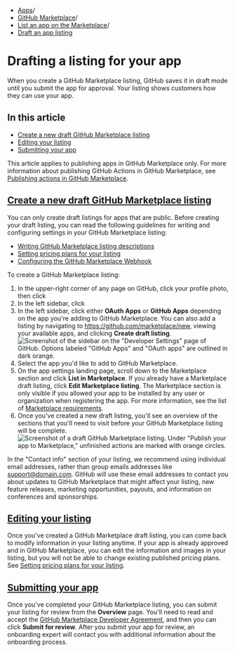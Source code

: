   * [Apps](https://docs.github.com/en/apps "Apps")/
  * [GitHub Marketplace](https://docs.github.com/en/apps/github-marketplace "GitHub Marketplace")/
  * [List an app on the Marketplace](https://docs.github.com/en/apps/github-marketplace/listing-an-app-on-github-marketplace "List an app on the Marketplace")/
  * [Draft an app listing](https://docs.github.com/en/apps/github-marketplace/listing-an-app-on-github-marketplace/drafting-a-listing-for-your-app "Draft an app listing")


# Drafting a listing for your app
When you create a GitHub Marketplace listing, GitHub saves it in draft mode until you submit the app for approval. Your listing shows customers how they can use your app.
## In this article
  * [Create a new draft GitHub Marketplace listing](https://docs.github.com/en/apps/github-marketplace/listing-an-app-on-github-marketplace/drafting-a-listing-for-your-app#create-a-new-draft-github-marketplace-listing)
  * [Editing your listing](https://docs.github.com/en/apps/github-marketplace/listing-an-app-on-github-marketplace/drafting-a-listing-for-your-app#editing-your-listing)
  * [Submitting your app](https://docs.github.com/en/apps/github-marketplace/listing-an-app-on-github-marketplace/drafting-a-listing-for-your-app#submitting-your-app)


This article applies to publishing apps in GitHub Marketplace only. For more information about publishing GitHub Actions in GitHub Marketplace, see [Publishing actions in GitHub Marketplace](https://docs.github.com/en/actions/creating-actions/publishing-actions-in-github-marketplace).
## [Create a new draft GitHub Marketplace listing](https://docs.github.com/en/apps/github-marketplace/listing-an-app-on-github-marketplace/drafting-a-listing-for-your-app#create-a-new-draft-github-marketplace-listing)
You can only create draft listings for apps that are public. Before creating your draft listing, you can read the following guidelines for writing and configuring settings in your GitHub Marketplace listing:
  * [Writing GitHub Marketplace listing descriptions](https://docs.github.com/en/apps/github-marketplace/listing-an-app-on-github-marketplace/writing-a-listing-description-for-your-app)
  * [Setting pricing plans for your listing](https://docs.github.com/en/apps/github-marketplace/listing-an-app-on-github-marketplace/setting-pricing-plans-for-your-listing)
  * [Configuring the GitHub Marketplace Webhook](https://docs.github.com/en/apps/github-marketplace/listing-an-app-on-github-marketplace/configuring-a-webhook-to-notify-you-of-plan-changes)


To create a GitHub Marketplace listing:
  1. In the upper-right corner of any page on GitHub, click your profile photo, then click 
  2. In the left sidebar, click 
  3. In the left sidebar, click either **OAuth Apps** or **GitHub Apps** depending on the app you're adding to GitHub Marketplace.
You can also add a listing by navigating to <https://github.com/marketplace/new>, viewing your available apps, and clicking **Create draft listing**.
![Screenshot of the sidebar on the "Developer Settings" page of GitHub. Options labeled "GitHub Apps" and "OAuth apps" are outlined in dark orange.](https://docs.github.com/assets/cb-38606/images/settings/apps-choose-app.png)
  4. Select the app you'd like to add to GitHub Marketplace.
  5. On the app settings landing page, scroll down to the Marketplace section and click **List in Marketplace**. If you already have a Marketplace draft listing, click **Edit Marketplace listing**. The Marketplace section is only visible if you allowed your app to be installed by any user or organization when registering the app. For more information, see the list of [Marketplace requirements](https://docs.github.com/en/apps/publishing-apps-to-github-marketplace/creating-apps-for-github-marketplace/requirements-for-listing-an-app).
  6. Once you've created a new draft listing, you'll see an overview of the sections that you'll need to visit before your GitHub Marketplace listing will be complete.
![Screenshot of a draft GitHub Marketplace listing. Under "Publish your app to Marketplace," unfinished actions are marked with orange circles.](https://docs.github.com/assets/cb-68793/images/marketplace/marketplace-listing-overview.png)


In the "Contact info" section of your listing, we recommend using individual email addresses, rather than group emails addresses like support@domain.com. GitHub will use these email addresses to contact you about updates to GitHub Marketplace that might affect your listing, new feature releases, marketing opportunities, payouts, and information on conferences and sponsorships.
## [Editing your listing](https://docs.github.com/en/apps/github-marketplace/listing-an-app-on-github-marketplace/drafting-a-listing-for-your-app#editing-your-listing)
Once you've created a GitHub Marketplace draft listing, you can come back to modify information in your listing anytime. If your app is already approved and in GitHub Marketplace, you can edit the information and images in your listing, but you will not be able to change existing published pricing plans. See [Setting pricing plans for your listing](https://docs.github.com/en/apps/github-marketplace/listing-an-app-on-github-marketplace/setting-pricing-plans-for-your-listing).
## [Submitting your app](https://docs.github.com/en/apps/github-marketplace/listing-an-app-on-github-marketplace/drafting-a-listing-for-your-app#submitting-your-app)
Once you've completed your GitHub Marketplace listing, you can submit your listing for review from the **Overview** page. You'll need to read and accept the [GitHub Marketplace Developer Agreement](https://docs.github.com/en/site-policy/github-terms/github-marketplace-developer-agreement), and then you can click **Submit for review**. After you submit your app for review, an onboarding expert will contact you with additional information about the onboarding process.
